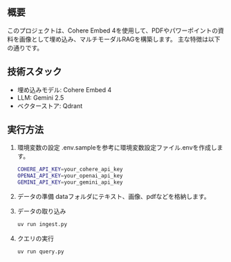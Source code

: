 ## 概要
このプロジェクトは、Cohere Embed 4を使用して、PDFやパワーポイントの資料を画像として埋め込み、マルチモーダルRAGを構築します。
主な特徴は以下の通りです。

## 技術スタック
- 埋め込みモデル: Cohere Embed 4
- LLM: Gemini 2.5
- ベクターストア: Qdrant

## 実行方法

1. 環境変数の設定
.env.sampleを参考に環境変数設定ファイル.envを作成します。

    ```bash
    COHERE_API_KEY=your_cohere_api_key
    OPENAI_API_KEY=your_openai_api_key
    GEMINI_API_KEY=your_gemini_api_key
    ```

2. データの準備
dataフォルダにテキスト、画像、pdfなどを格納します。

3. データの取り込み
    ```bash
    uv run ingest.py
    ```

4. クエリの実行
    ```bash
    uv run query.py
    ```